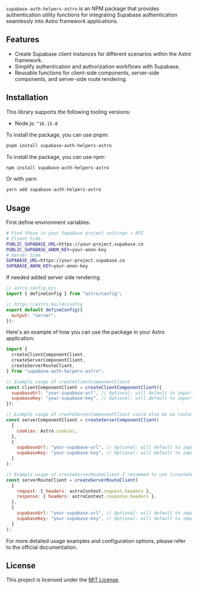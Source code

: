 `supabase-auth-helpers-astro` is an NPM package that provides authentication utility functions for integrating Supabase authentication seamlessly into Astro framework applications.

## Features

- Create Supabase client instances for different scenarios within the Astro framework.
- Simplify authentication and authorization workflows with Supabase.
- Reusable functions for client-side components, server-side components, and server-side route rendering.

## Installation

This library supports the following tooling versions:

- Node.js: `^16.15.0`

To install the package, you can use pnpm:

```bash
pnpm install supabase-auth-helpers-astro
```

To install the package, you can use npm:

```bash
npm install supabase-auth-helpers-astro
```

Or with yarn:

```bash
yarn add supabase-auth-helpers-astro
```

## Usage

First define environment variables:

```bash
# Find these in your Supabase project settings > API
# Client Side
PUBLIC_SUPABASE_URL=https://your-project.supabase.co
PUBLIC_SUPABASE_ANON_KEY=your-anon-key
# Server Side
SUPABASE_URL=https://your-project.supabase.co
SUPABASE_ANON_KEY=your-anon-key
```

If needed added server side rendering

```js
// astro.config.mjs
import { defineConfig } from "astro/config";

// https://astro.build/config
export default defineConfig({
  output: "server",
});
```

Here's an example of how you can use the package in your Astro application:

```javascript
import {
  createClientComponentClient,
  createServerComponentClient,
  createServerRouteClient,
} from "supabase-auth-helpers-astro";

// Example usage of createClientComponentClient
const clientComponentClient = createClientComponentClient({
  supabaseUrl: "your-supabase-url", // Optional: will default to import.meta.env.PUBLIC_SUPABASE_URL
  supabaseKey: "your-supabase-key", // Optional: will default to import.meta.env.PUBLIC_SUPABASE_ANON_KEY
});

// Example usage of createServerComponentClient could also be on routes
const serverComponentClient = createServerComponentClient(
  {
    cookies: Astro.cookies,
  },
  {
    supabaseUrl: "your-supabase-url", // Optional: will default to import.meta.env.SUPABASE_URL
    supabaseKey: "your-supabase-key", // Optional: will default to import.meta.env.SUPABASE_ANON_KEY
  }
);

// Example usage of createServerRouteClient I recommed to use (createServerComponentClient)
const serverRouteClient = createServerRouteClient(
  {
    request: { headers: astroContext.request.headers },
    response: { headers: astroContext.response.headers },
  },
  {
    supabaseUrl: "your-supabase-url", // Optional: will default to import.meta.env.SUPABASE_URL
    supabaseKey: "your-supabase-key", // Optional: will default to import.meta.env.SUPABASE_ANON_KEY
  }
);
```

For more detailed usage examples and configuration options, please refer to the official documentation.

## License

This project is licensed under the [MIT License](link-to-license).
